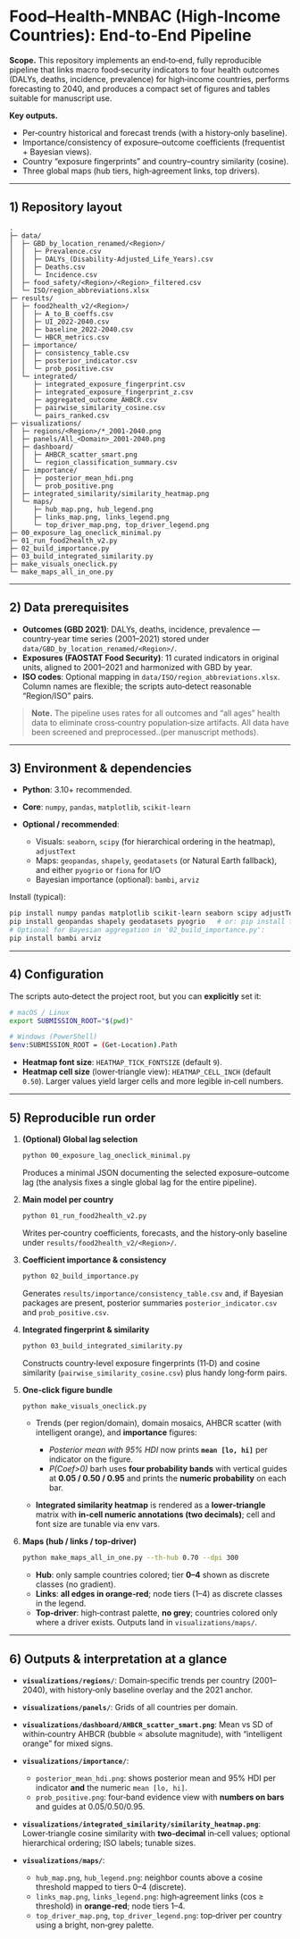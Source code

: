 # Food–Health-MNBAC (High‑Income Countries): End‑to‑End Pipeline

**Scope.** This repository implements an end‑to‑end, fully reproducible pipeline that links macro food‑security indicators to four health outcomes (DALYs, deaths, incidence, prevalence) for high‑income countries, performs forecasting to 2040, and produces a compact set of figures and tables suitable for manuscript use.

**Key outputs.**

* Per‑country historical and forecast trends (with a history‑only baseline).
* Importance/consistency of exposure–outcome coefficients (frequentist + Bayesian views).
* Country “exposure fingerprints” and country–country similarity (cosine).
* Three global maps (hub tiers, high‑agreement links, top drivers).

---

## 1) Repository layout

```
.
├─ data/
│  ├─ GBD_by_location_renamed/<Region>/
│  │  ├─ Prevalence.csv
│  │  ├─ DALYs_(Disability-Adjusted_Life_Years).csv
│  │  ├─ Deaths.csv
│  │  └─ Incidence.csv
│  ├─ food_safety/<Region>/<Region>_filtered.csv
│  └─ ISO/region_abbreviations.xlsx     
├─ results/
│  ├─ food2health_v2/<Region>/
│  │  ├─ A_to_B_coeffs.csv
│  │  ├─ UI_2022-2040.csv
│  │  ├─ baseline_2022-2040.csv
│  │  └─ HBCR_metrics.csv
│  ├─ importance/
│  │  ├─ consistency_table.csv
│  │  ├─ posterior_indicator.csv
│  │  └─ prob_positive.csv
│  └─ integrated/
│     ├─ integrated_exposure_fingerprint.csv
│     ├─ integrated_exposure_fingerprint_z.csv
│     ├─ aggregated_outcome_AHBCR.csv
│     ├─ pairwise_similarity_cosine.csv
│     └─ pairs_ranked.csv
├─ visualizations/
│  ├─ regions/<Region>/*_2001-2040.png
│  ├─ panels/All_<Domain>_2001-2040.png
│  ├─ dashboard/
│  │  ├─ AHBCR_scatter_smart.png
│  │  └─ region_classification_summary.csv
│  ├─ importance/
│  │  ├─ posterior_mean_hdi.png
│  │  └─ prob_positive.png
│  ├─ integrated_similarity/similarity_heatmap.png
│  └─ maps/
│     ├─ hub_map.png, hub_legend.png
│     ├─ links_map.png, links_legend.png
│     └─ top_driver_map.png, top_driver_legend.png
├─ 00_exposure_lag_oneclick_minimal.py
├─ 01_run_food2health_v2.py
├─ 02_build_importance.py
├─ 03_build_integrated_similarity.py
├─ make_visuals_oneclick.py
└─ make_maps_all_in_one.py
```
---

## 2) Data prerequisites

* **Outcomes (GBD 2021)**: DALYs, deaths, incidence, prevalence — country‑year time series (2001–2021) stored under `data/GBD_by_location_renamed/<Region>/`.
* **Exposures (FAOSTAT Food Security)**: 11 curated indicators in original units, aligned to 2001–2021 and harmonized with GBD by year.
* **ISO codes**: Optional mapping in `data/ISO/region_abbreviations.xlsx`. Column names are flexible; the scripts auto‑detect reasonable “Region/ISO” pairs. &#x20;

> **Note.** The pipeline uses rates for all outcomes and “all ages” health data to eliminate cross‑country population‑size artifacts. All data have been screened and preprocessed..(per manuscript methods).

---

## 3) Environment & dependencies

* **Python**: 3.10+ recommended.
* **Core**: `numpy`, `pandas`, `matplotlib`, `scikit-learn`
* **Optional / recommended**:

  * Visuals: `seaborn`, `scipy` (for hierarchical ordering in the heatmap), `adjustText`
  * Maps: `geopandas`, `shapely`, `geodatasets` (or Natural Earth fallback), and either `pyogrio` or `fiona` for I/O
  * Bayesian importance (optional): `bambi`, `arviz`

Install (typical):

```bash
pip install numpy pandas matplotlib scikit-learn seaborn scipy adjustText
pip install geopandas shapely geodatasets pyogrio   # or: pip install fiona (instead of pyogrio)
# Optional for Bayesian aggregation in '02_build_importance.py':
pip install bambi arviz
```

---

## 4) Configuration

The scripts auto‑detect the project root, but you can **explicitly** set it:

```bash
# macOS / Linux
export SUBMISSION_ROOT="$(pwd)"

# Windows (PowerShell)
$env:SUBMISSION_ROOT = (Get-Location).Path
```

* **Heatmap font size**: `HEATMAP_TICK_FONTSIZE` (default `9`).
* **Heatmap cell size** (lower‑triangle view): `HEATMAP_CELL_INCH` (default `0.50`). Larger values yield larger cells and more legible in‑cell numbers.&#x20;

---

## 5) Reproducible run order

1. **(Optional) Global lag selection**

   ```bash
   python 00_exposure_lag_oneclick_minimal.py
   ```

   Produces a minimal JSON documenting the selected exposure–outcome lag (the analysis fixes a single global lag for the entire pipeline).

2. **Main model per country**

   ```bash
   python 01_run_food2health_v2.py
   ```

   Writes per‑country coefficients, forecasts, and the history‑only baseline under `results/food2health_v2/<Region>/`.

3. **Coefficient importance & consistency**

   ```bash
   python 02_build_importance.py
   ```

   Generates `results/importance/consistency_table.csv` and, if Bayesian packages are present, posterior summaries `posterior_indicator.csv` and `prob_positive.csv`.

4. **Integrated fingerprint & similarity**

   ```bash
   python 03_build_integrated_similarity.py
   ```

   Constructs country‑level exposure fingerprints (11‑D) and cosine similarity (`pairwise_similarity_cosine.csv`) plus handy long‑form pairs.

5. **One‑click figure bundle**

   ```bash
   python make_visuals_oneclick.py
   ```

   * Trends (per region/domain), domain mosaics, AHBCR scatter (with intelligent orange), and **importance** figures:

     * *Posterior mean with 95% HDI* now prints **`mean [lo, hi]`** per indicator on the figure.&#x20;
     * *P(Coef>0)* barh uses **four probability bands** with vertical guides at **0.05 / 0.50 / 0.95** and prints the **numeric probability** on each bar.&#x20;
   * **Integrated similarity heatmap** is rendered as a **lower‑triangle** matrix with **in‑cell numeric annotations (two decimals)**; cell and font size are tunable via env vars.&#x20;

6. **Maps (hub / links / top‑driver)**

   ```bash
   python make_maps_all_in_one.py --th-hub 0.70 --dpi 300
   ```

   * **Hub**: only sample countries colored; tier **0–4** shown as discrete classes (no gradient).
   * **Links**: **all edges in orange‑red**; node tiers (1–4) as discrete classes in the legend.
   * **Top‑driver**: high‑contrast palette, **no grey**; countries colored only where a driver exists.
     Outputs land in `visualizations/maps/`.&#x20;

---

## 6) Outputs & interpretation at a glance

* **`visualizations/regions/`**: Domain‑specific trends per country (2001–2040), with history‑only baseline overlay and the 2021 anchor.
* **`visualizations/panels/`**: Grids of all countries per domain.
* **`visualizations/dashboard/AHBCR_scatter_smart.png`**: Mean vs SD of within‑country AHBCR (bubble ∝ absolute magnitude), with “intelligent orange” for mixed signs.
* **`visualizations/importance/`**:

  * `posterior_mean_hdi.png`: shows posterior mean and 95% HDI per indicator **and** the numeric `mean [lo, hi]`.&#x20;
  * `prob_positive.png`: four‑band evidence view with **numbers on bars** and guides at 0.05/0.50/0.95.&#x20;
* **`visualizations/integrated_similarity/similarity_heatmap.png`**: Lower‑triangle cosine similarity with **two‑decimal** in‑cell values; optional hierarchical ordering; ISO labels; tunable sizes.&#x20;
* **`visualizations/maps/`**:

  * `hub_map.png`, `hub_legend.png`: neighbor counts above a cosine threshold mapped to tiers 0–4 (discrete).&#x20;
  * `links_map.png`, `links_legend.png`: high‑agreement links (cos ≥ threshold) in **orange‑red**; node tiers 1–4.&#x20;
  * `top_driver_map.png`, `top_driver_legend.png`: top‑driver per country using a bright, non‑grey palette.&#x20;


```

